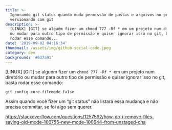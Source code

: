 ```yaml
---
title: >-
  Ignorando git status quando muda permissão de pastas e arquivos no projeto
  versionando com git
description: >-
  [LINUX] [GIT] se alguém fizer um chmod 777 -Rf * em um projeto num diretório
  ou mudar para outro tipo de permissão e quiser ignorar isso no git, basta
  rodar esse comando...
date: '2019-09-02 04:16:34'
thumbnail: /assets/img/github-social-code.jpeg
category: dev
background: '#637a91'
---
```

\[LINUX] \[GIT] se alguém fizer um `chmod 777 -Rf * `em um projeto num diretório ou mudar para outro tipo de permissão e quiser ignorar isso no git, basta rodar esse comando:

```
git config core.filemode false
```

Assim quando você fizer um “git status” não listará essa mudança e não precisa commitar, se foi algo sem querer.

<https://stackoverflow.com/questions/1257592/how-do-i-remove-files-saying-old-mode-100755-new-mode-100644-from-unstaged-cha>

